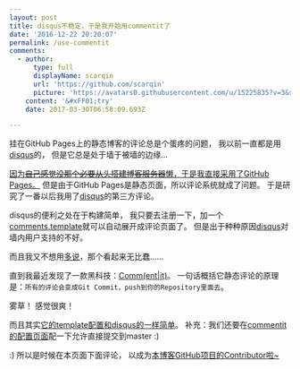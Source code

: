 ```yaml
---
layout: post
title: disqus不稳定，于是我开始用commentit了
date: '2016-12-22 20:20:07'
permalink: /use-commentit
comments:
  - author:
      type: full
      displayName: scarqin
      url: 'https://github.com/scarqin'
      picture: 'https://avatars0.githubusercontent.com/u/15225835?v=3&s=73'
    content: '&#xFF01;try'
    date: 2017-03-30T06:58:09.693Z

---
```


挂在GitHub Pages上的静态博客的评论总是个蛋疼的问题，
我以前一直都是用[disqus][disqus]的，
但是它总是处于墙于被墙的边缘…

<!--MORE-->


[因为~~自己感觉没那个必要从头搭建博客服务器~~懒，于是我直接采用了GitHub Pages。][built-blog]
但是由于GitHub Pages是静态页面，所以评论系统就成了问题。
于是研究了一番以后我用了[disqus][disqus]的第三方评论。

disqus的便利之处在于构建简单，
我只要去注册一下，加一个[comments.template][disqus-template]就可以自动展开成评论页面了。
但是出于种种原因[disqus][disqus]对墙内用户支持的不好。

而且我又不想用[多说][duoshuo]，那个看起来无比蠢……

直到我最近发现了一款黑科技：[Comm(ent|it)][commentit]。
一句话概括它静态评论的原理是：`所有的评论会变成Git Commit，push到你的Repository里面去`。

雾草！
感觉很爽！

而且其实[它的template配置和disqus的一样简单][commentit-template]。
补充：我们还要在[commentit的配置页面][commentit-config]配一下允许直接提交到master :)

:) 所以是时候在本页面下面评论，
以成为[本博客GitHub项目的Contributor啦~][contributors]

[disqus]:               https://disqus.com/
[built-blog]:           http://www.liriansu.com/how-this-blog-was-built
[disqus-template]:      https://github.com/LKI/lki.github.io/blob/b1c59b15a83fe0e0c9c2af55b15e1d3fa107c551/_includes/comments.html
[duoshuo]:              http://duoshuo.com/
[commentit]:            https://commentit.io/getting-started
[commentit-template]:   https://github.com/LKI/lki.github.io/blob/eb8e55e54fafc4effeeed8ed24ddae142829372b/_includes/comments.html
[commentit-config]:     https://commentit.io/settings?master=true&group=true
[contributors]:         https://github.com/LKI/lki.github.io/graphs/contributors

